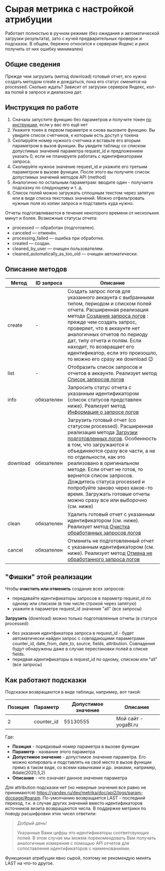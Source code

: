 # Сырая метрика с настройкой атрибуции

Работает полностью в ручном режиме (без ожидания и автоматической загрузки результата), зато с кучей предварительных проверок и подсказок. В общем, бережно относится к серверам Яндекс и риск получить от них ошибку минимален)

## Общие сведения

Прежде чем загрузить (метод download) готовый отчет, его нужно создать методом create и дождаться, пока его статус сменится на processed. Сколько ждать? Зависит от загрузки серверов Яндекс, кол-ва полей в запросе и диапазона дат.

## Инструкция по работе
1. Сначала запустите функцию без параметров и получите токен [по инструкции](https://yogabi.ru/services/yauth/), если у вас его ещё нет
1. Укажите токен в первом параметре и снова вызовите функцию. Вы увидите список счетчиков, к которым есть доступ у токена
1. Скопируйте номер нужного счетчика и вставьте его вторым параметром в вызов функции. Вы увидите таблицу со списком допустимых значений параметра request_id и предложением указать 0, если не планируете работать с идентификаторами запроса.
1. Скопируйте нужное значение request_id и укажите его третьим параметром в вызове функции. После этого вы получите список допустимых значений методов API (method)
1. Аналогично по остальным параметрам: вводите один - получаете подсказку по следующему и т. д.
1. Список полей можно загружать сплошным текстом через запятую или в виде списка текстовых значений. Можно отфильтровать нужные поля из копии запроса и подставить куда нужно.


Отчеты подготавливаются в течение некоторого времени от нескольких минут и более. Возможные статусы отчета:
* processed — обработан (подготовлен).
* canceled — отменён.
* processing_failed — ошибка при обработке.
* created — создан.
* cleaned_by_user — очищен пользователем.
* cleaned_automatically_as_too_old — очищен автоматически.

## Описание методов

Метод | ID запроса | Описание
------|---------|-----
create|-|Создать запрос логов для указанного аккаунта с выбранными типом, периодом и списком полей отчета. Расширенная реализация метода [Создания запроса логов](https://yandex.ru/dev/metrika/doc/api2/logs/queries/createlogrequest-docpage/) : прежде чем создать запрос, проверяет, что в аккаунте нет аналогичных отчетов по периоду дат, типу отчета и полям. Если находит, то возвращает его идентификатор, если это произошло, то можно его сразу же download :wink:
list|-|Отобразить список запросов и отчетов в аккаунте. Реализует метод [Список запросов логов](https://yandex.ru/dev/metrika/doc/api2/logs/queries/getlogrequests-docpage/)
info|обязателен|Запросить статус отчета с указанным идентификатором (список статусов представлен ниже). Реализует метод [Информация о запросе логов](https://yandex.ru/dev/metrika/doc/api2/logs/queries/getlogrequest-docpage/)
download|обязателен|Загрузить готовый отчет (со статусом processed). Расширенная реализация метода [Загрузки подготовленных логов](https://yandex.ru/dev/metrika/doc/api2/logs/queries/download-docpage/). Особенность в том, что загружаются и объединяются сразу все части, а не по отдельности, как это реализовано в оригинальном методе. Если отчет не готов, то вернется список запросов. Дождитесь статуса processed и попробуйте заново через какое-то время. Загружать готовые отчеты можно сразу все или выборочно (см. ниже)
clean|обязателен|Удалить готовый отчет с указанным идентификатором (см. ниже). Реализует метод  [Очистка обработанных запросов логов](https://yandex.ru/dev/metrika/doc/api2/logs/queries/clean-docpage/)
cancel|обязателен|Отменить не подготовленный отчет с указанным идентификатором (см. ниже). Реализует метод [Отмена не обработанного запроса логов](https://yandex.ru/dev/metrika/doc/api2/logs/queries/cancel-docpage/)

## "Фишки" этой реализации

Чтобы **очистить или отменить** создание всех запросов:
* передавайте идентификаторы запросов в параметр request_id по одному или списком (в том числе строкой через запятую)
* укажите в параметре request_id значение "all" (все запросы)

**Загрузить** (download) можно только подготовленные отчеты (в статусе processed):
* без указания идентфикатора запроса в request_id - будет автоматически найден запрос с совпадающими параметрами counter_id, date_from, date_to, source, fields, attribution. Совпадения будут обнаружены даже в случае перестановки полей в списке fields.
* передвая идентификаторы в request_id по одному, списком или "all" (все запросы)


## Как работают подсказки
Подсказки возвращаются в виде таблицы, например, вот такой:

Позиция|Параметр|Допустимое значение|Описание
-------|--------|-------------------|--------
2|counter_id|55130555|Мой сайт - yogaBI.ru

Где:
* **Позиция** - порядковый номер параметра в вызове функции
* **Параметр** - название этого параметра
* **Допустимое значение** - допустимое значение параметра. Его можно копировать и подставлять на своё место в вызов функции прямо в таком виде, со всеми кавычками и др. знаками, например, #date(2020,5,2)
* **Описание** - что означает данное значение параметра

Для attribution подсказки нет (но неверные значения все равно не принимаются) https://yandex.ru/dev/metrika/doc/api2/logs/param-docpage/#param. По-умолчанию возвращается LAST - последний переход, т.к. в случае других значений вместо идентификаторов источников визита возвращаются числа. В поддержке метрики по поводу расшифровки этих чисел ответили:

> Добрый день!
> 
> Указанные Вами цифры это идентификаторы соответсвующих полей.
> В этом случае мы можем порекомендовать Вам получать аналогичные измерения с помощью API отчетов для сопоставления идентификаторов с наименованиями.

Функционал атрибуции явно сырой, поэтому не рекомендую менять LAST на что-то другое.
